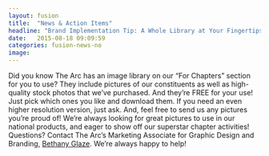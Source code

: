 ```yaml
---
layout: fusion
title:  "News & Action Items"
headline: "Brand Implementation Tip: A Whole Library at Your Fingertips"
date:   2015-08-18 09:09:59
categories: fusion-news-no
image: 
---
```

Did you know The Arc has an image library on our “For Chapters” section for you to use? They include pictures of our constituents as well as high-quality stock photos that we’ve purchased. And they’re FREE for your use! Just pick which ones you like and download them. If you need an even higher resolution version, just ask. And, feel free to send us any pictures you’re proud of! We’re always looking for great pictures to use in our national products, and eager to show off our superstar chapter activities! Questions? Contact The Arc’s Marketing Associate for Graphic Design and Branding, <a href="mailto:glaze@thearc.org">Bethany Glaze</a>. We’re always happy to help! 